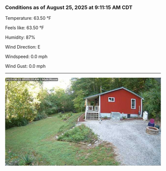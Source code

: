 ### Conditions as of August 25, 2025 at 9:11:15 AM CDT 

Temperature: 63.50 &deg;F

Feels like: 63.50 &deg;F

Humidity: 87%

Wind Direction: E

Windspeed: 0.0 mph

Wind Gust: 0.0 mph

---

<img src="./images/latest.jpeg"/>

